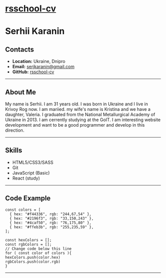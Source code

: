 # [rsschool-cv](https://github.com/KaraninS/rsschool-cv/)

# Serhii Karanin

## Contacts

- **Location:** Ukraine, Dnipro
- **Email:** serjkaranin@gmail.com
- **GitHub:** [rsschool-cv](https://github.com/KaraninS/rsschool-cv/)

---

## About Me

My name is Serhii. I am 31 years old. I was born in Ukraine and I live in Krivoy Rog now. I am mariied. my wife's name is Kristina and we have a daughter, Valeria. I graduated from the National Metallurgical Academy of Ukraine in 2013. I am cerrently studying at the GoIT. I am interesting website development and want to be a good programmer and develop in this direction.

---

## Skills

- HTML5/CSS3/SASS
- Git
- JavaScript (Basic)
- React (study)

---

## Code Example

```
const colors = [
  { hex: "#f44336", rgb: "244,67,54" },
  { hex: "#2196f3", rgb: "33,150,243" },
  { hex: "#4caf50", rgb: "76,175,80" },
  { hex: "#ffeb3b", rgb: "255,235,59" },
];

const hexColors = [];
const rgbColors = [];
// Change code below this line
for ( const color of colors ){
hexColors.push(color.hex)
rgbColors.push(color.rgb)
}

```

---
